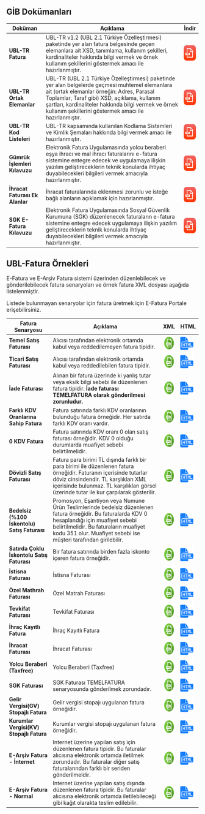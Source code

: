 
## GİB Dokümanları

Doküman | Açıklama         | İndir  
--------- | ----------- | -----------
**UBL-TR Fatura** | UBL-TR v1.2 (UBL 2.1 Türkiye Özelleştirmesi) paketinde yer alan fatura belgesinde geçen elemanlara ait XSD, tanımlama, kullanım şekilleri, kardinaliteler hakkında bilgi vermek ve örnek kullanım şekillerini göstermek amacı ile hazırlanmıştır. | <a href="/resource/BELGELER/UBL-TR Fatura - V 1.0.pdf"><img src="/images/icon_pdf.png" height="40" width="35"/></a>
**UBL-TR Ortak Elemanlar** | UBL-TR (UBL 2.1 Türkiye Özelleştirmesi) paketinde yer alan belgelerde geçmesi muhtemel elemanlara ait (ortak elemanlar örneğin: Adres, Parasal Toplamlar, Taraf gibi) XSD, açıklama, kullanım şartları, kardinaliteler hakkında bilgi vermek ve örnek kullanım şekillerini göstermek amacı ile hazırlanmıştır.| <a href="/resource/BELGELER/UBL-TR Ortak Elemanlar - V 0.7.pdf"><img src="/images/icon_pdf.png" height="40" width="35"/></a>
**UBL-TR Kod Listeleri** | UBL-TR kapsamında kullanılan Kodlama Sistemleri ve Kimlik Şemaları hakkında bilgi vermek amacı ile hazırlanmıştır.| <a href="/resource/BELGELER/UBL-TR Kod Listeleri - V 1.18.pdf"><img src="/images/icon_pdf.png" height="40" width="35"/></a>
**Gümrük İşlemleri Kılavuzu** | Elektronik Fatura Uygulamasında yolcu beraberi eşya ihracı ve mal ihracı faturalarını e-fatura sistemine entegre edecek ve uygulamaya ilişkin yazılım geliştireceklerin teknik konularda ihtiyaç duyabilecekleri bilgileri vermek amacıyla hazırlanmıştır.| <a href="/resource/GUMRUK/Gumruk_Islemleri_Kilavuzu_Versiyon_1_8.pdf"><img src="/images/icon_pdf.png" height="40" width="35"/></a>
**İhracat Faturası Ek Alanlar** | İhracat faturalarında eklenmesi zorunlu ve isteğe bağlı alanların açıklamak için hazırlanmıştır. | <a href="/resource/GUMRUK/Gumruk_Islemleri_Kilavuzu_Versiyon_1_8.pdf"><img src="/images/icon_pdf.png" height="40" width="35"/></a>
**SGK E-Fatura Kılavuzu** | Elektronik Fatura Uygulamasında Sosyal Güvenlik Kurumuna (SGK) düzenlenecek  faturaların e-fatura sistemine entegre edecek uygulamaya ilişkin yazılım geliştireceklerin teknik konularda ihtiyaç duyabilecekleri bilgileri vermek amacıyla hazırlanmıştır. | <a href="http://www.efatura.gov.tr/dosyalar/kilavuzlar/SGK_e-FATURA_UYGULAMA_KILAVUZU.pdf"><img src="/images/icon_pdf.png" height="40" width="35"/></a>


## UBL-Fatura Örnekleri
E-Fatura ve E-Arşiv Fatura sistemi üzerinden düzenlebilecek ve gönderilebilecek fatura senaryoları ve örnek fatura XML dosyası aşağıda listelenmiştir.

<aside class="notice">Listede bulunmayan senaryolar için fatura üretmek için  E-Fatura Portale erişebilirsiniz.</aside>



Fatura Senaryosu | Açıklama         | XML  | HTML
--------- | ----------- | ----------- | ----------
**Temel Satış Faturası** | Alıcısı tarafından elektronik ortamda kabul veya reddedilemeyen fatura tipidir. | <a href="/resource/xml/FATURA_2.xml" target="_blank"><img src="/images/icon_xml.png" height="40" width="35"/></a> | <a href="/resource/xml/FATURA_2.html" target="_blank"><img src="/images/icon_html.png" height="40" width="35"/></a>
**Ticari Satış Faturası** | Alıcısı tarafından elektronik ortamda kabul veya reddedilebilen fatura tipidir. | <a href="/resource/xml/FATURA_1.xml" target="_blank"> <img src="/images/icon_xml.png" height="40" width="35"/></a> | <a href="/resource/xml/FATURA_1.html" target="_blank"><img src="/images/icon_html.png" height="40" width="35"/></a>
**İade Faturası** | Alınan bir fatura üzerinde ki yanlış tutar veya eksik bilgi sebebi ile düzenlenen fatura tipidir. **İade faturası TEMELFATURA olarak gönderilmesi zorunludur.** | <a href="/resource/xml/FATURA_4.xml" target="_blank"> <img src="/images/icon_xml.png" height="40" width="35"/></a>  | <a href="/resource/xml/FATURA_4.html" target="_blank"><img src="/images/icon_html.png" height="40" width="35"/></a>
**Farklı KDV Oranlarına Sahip Fatura** | Fatura satırında farklı KDV oranlarının bulunduğu fatura örneğidir. Her satırda farklı KDV oranı vardır. | <a href="/resource/xml/FATURA_5.xml" target="_blank"> <img src="/images/icon_xml.png" height="40" width="35"/></a> | <a href="/resource/xml/FATURA_5.html" target="_blank"><img src="/images/icon_html.png" height="40" width="35"/></a>
**0 KDV Fatura** | Fatura satırında KDV oranı 0 olan satış faturası örneğidir. KDV 0 olduğu durumlarda muafiyet sebebi belirtilmelidir. | <a href="/resource/xml/FATURA_6.xml" target="_blank"> <img src="/images/icon_xml.png" height="40" width="35"/></a> | <a href="/resource/xml/FATURA_6.html" target="_blank"><img src="/images/icon_html.png" height="40" width="35"/></a>
**Dövizli Satış Faturası** | Fatura para birimi TL dışında farklı bir para birimi ile düzenlenen fatura örneğidir. Faturanın içerisinde tutarlar döviz cinsindendir.  TL karşlıkları XML içerisinde bulunmaz. TL karşılıkları görsel üzerinde tutar ile kur çarpılarak gösterilir. | <a href="/resource/xml/FATURA_7.xml" target="_blank"> <img src="/images/icon_xml.png" height="40" width="35"/></a> | <a href="/resource/xml/FATURA_7.html" target="_blank"><img src="/images/icon_html.png" height="40" width="35"/></a>
**Bedelsiz (%100 İskontolu) Satış Faturası** | Promosyon, Eşantiyon veya Numune Ürün Teslimlerinde bedelsiz düzenlenen fatura örneğidir. Bu faturalarda KDV 0 hesaplandığı için muafiyet sebebi belirtilmelidir.  Bu faturaların muafiyet kodu 351 olur. Muafiyet sebebi ise müşteri tarafından girilebilir. | <a href="/resource/xml/FATURA_10.xml" target="_blank"> <img src="/images/icon_xml.png" height="40" width="35"/></a> | <a href="/resource/xml/FATURA_10.html" target="_blank"><img src="/images/icon_html.png" height="40" width="35"/></a>
**Satırda Çoklu İskontolu Satış Faturası** | Bir fatura satırında birden fazla iskonto içeren fatura örneğidir. | <a href="/resource/xml/FATURA_9.xml" target="_blank"> <img src="/images/icon_xml.png" height="40" width="35"/></a> | <a href="/resource/xml/FATURA_9.html" target="_blank"><img src="/images/icon_html.png" height="40" width="35"/></a>
**İstisna Faturası** | İstisna Faturası | <a href="/resource/xml/FATURA_11.xml" target="_blank"> <img src="/images/icon_xml.png" height="40" width="35"/></a> | <a href="/resource/xml/FATURA_11.html" target="_blank"><img src="/images/icon_html.png" height="40" width="35"/></a>
**Özel Mathrah Faturası** | Özel Matrah Faturası | <a href="/resource/xml/FATURA_12.xml" target="_blank"> <img src="/images/icon_xml.png" height="40" width="35"/></a> | <a href="/resource/xml/FATURA_12.html" target="_blank"><img src="/images/icon_html.png" height="40" width="35"/></a>
**Tevkifat Faturası** |Tevkifat Faturası | <a href="/resource/xml/FATURA_13.xml" target="_blank"> <img src="/images/icon_xml.png" height="40" width="35"/></a>  | <a href="/resource/xml/FATURA_13.html" target="_blank"><img src="/images/icon_html.png" height="40" width="35"/></a>
**İhraç Kayıtlı Fatura** |İhraç Kayıtlı Fatura | <a href="/resource/xml/FATURA_17.xml" target="_blank"> <img src="/images/icon_xml.png" height="40" width="35"/></a>  | <a href="/resource/xml/FATURA_17.html" target="_blank"><img src="/images/icon_html.png" height="40" width="35"/></a>
**İhracat Faturası** |İhracat Faturası | <a href="/resource/xml/FATURA_18.xml" target="_blank"> <img src="/images/icon_xml.png" height="40" width="35"/></a> | <a href="/resource/xml/FATURA_18.html" target="_blank"><img src="/images/icon_html.png" height="40" width="35"/></a>
**Yolcu Beraberi (Taxfree)** |Yolcu Beraberi (Taxfree) | <a href="/resource/xml/FATURA_19.xml" target="_blank"> <img src="/images/icon_xml.png" height="40" width="35"/></a> | <a href="/resource/xml/FATURA_19.html" target="_blank"><img src="/images/icon_html.png" height="40" width="35"/></a>
**SGK Faturası** |SGK Faturası TEMELFATURA senaryosunda gönderilmek zorundadır.| <a href="/resource/xml/FATURA_20.xml" target="_blank"> <img src="/images/icon_xml.png" height="40" width="35"/></a> | <a href="/resource/xml/FATURA_20.html" target="_blank"><img src="/images/icon_html.png" height="40" width="35"/></a>
**Gelir Vergisi(GV) Stopajlı Fatura** |Gelir vergisi stopajı uygulanan fatura örneğidir. | <a href="/resource/xml/FATURA_14.xml" target="_blank"> <img src="/images/icon_xml.png" height="40" width="35"/></a> | <a href="/resource/xml/FATURA_14.html" target="_blank"><img src="/images/icon_html.png" height="40" width="35"/></a>
**Kurumlar Vergisi(KV) Stopajlı Fatura** |Kurumlar vergisi stopajı uygulanan fatura örneğidir. | <a href="/resource/xml/FATURA_15.xml" target="_blank"> <img src="/images/icon_xml.png" height="40" width="35"/></a> | <a href="/resource/xml/FATURA_15.html" target="_blank"><img src="/images/icon_html.png" height="40" width="35"/></a>
**E-Arşiv Fatura - İnternet** | Internet üzerine yapılan satış için düzenlenen fatura tipidir. Bu faturalar alıcısına elektronik ortamda iletilmek zorundadır. Bu faturalar diğer satış faturalarından farklı bir seriden gönderilmeldir. | <a href= "/resource/xml/FATURA_21.xml" target="_blank"><img src="/images/icon_xml.png" height="40" width="35"/></a> | <a href="/resource/xml/FATURA_21.html" target="_blank"><img src="/images/icon_html.png" height="40" width="35"/></a>
**E-Arşiv Fatura - Normal** | Internet üzerine yapılan satış dışında düzenlenen fatura tipidir. Bu faturalar alıcısına elektronik ortamda iletilebileceği gibi kağıt olarakta teslim edilebilir.| <a href= "/resource/xml/FATURA_22.xml" target="_blank"><img src="/images/icon_xml.png" height="40" width="35"/></a> | <a href="/resource/xml/FATURA_22.html" target="_blank"><img src="/images/icon_html.png" height="40" width="35"/></a>
